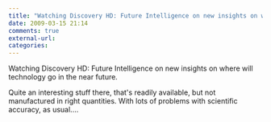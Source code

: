 ```yaml
---
title: "Watching Discovery HD: Future Intelligence on new insights on where will technology go in the near future."
date: 2009-03-15 21:14
comments: true
external-url:
categories:
---
```

Watching Discovery HD: Future Intelligence on new insights on where will technology go in the near future.  
  
Quite an interesting stuff there, that's readily available, but not manufactured in right quantities. With lots of problems with scientific accuracy, as usual....
